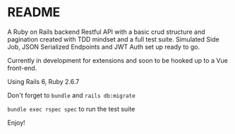 # README
A Ruby on Rails backend Restful API with a basic crud structure and pagination created with TDD mindset and a full test suite. Simulated Side Job, JSON Serialized Endpoints and JWT Auth set up ready to go.

Currently in development for extensions and soon to be hooked up to a Vue front-end.

Using Rails 6, Ruby 2.6.7 

Don't forget to `bundle` and `rails db:migrate` 

`bundle exec rspec spec` to run the test suite 

Enjoy! 
